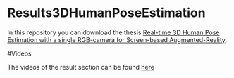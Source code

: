 # Results3DHumanPoseEstimation

In this repository you can download the thesis [Real-time 3D Human Pose Estimation with a single RGB-camera for Screen-based Augmented-Reality](Masterthesis_3DHumanPose_TobiasCzempiel_small.pdf).


#Videos

The videos of the result section can be found [here](https://tobiascz.github.io/Results3DHumanPoseEstimation/)







